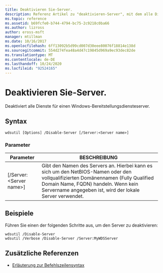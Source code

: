 ```yaml
---
title: Deaktivieren Sie-Server.
description: Referenz Artikel zu "deaktivieren-Server", mit dem alle Dienste für einen Windows-Bereitstellungsdiensteserver deaktiviert werden.
ms.topic: reference
ms.assetid: b69fcfe0-b744-4794-bc75-2c9218c0ba66
ms.author: lizross
author: eross-msft
manager: mtillman
ms.date: 10/16/2017
ms.openlocfilehash: 6ff13092b5d99cd007d30eee80076f18814e138d
ms.sourcegitcommit: 554d274fea48a4d47c19845d969a9ec93dec82de
ms.translationtype: MT
ms.contentlocale: de-DE
ms.lasthandoff: 10/24/2020
ms.locfileid: "92524165"
---
```

# <a name="disable-server"></a>Deaktivieren Sie-Server.

Deaktiviert alle Dienste für einen Windows-Bereitstellungsdiensteserver.

## <a name="syntax"></a>Syntax

```
wdsutil [Options] /Disable-Server [/Server:<Server name>]
```

### <a name="parameters"></a>Parameter

|Parameter|BESCHREIBUNG|
|---------|-----------|
|[/Server:\<Server name>]|Gibt den Namen des Servers an. Hierbei kann es sich um den NetBIOS-Namen oder den vollqualifizierten Domänennamen (Fully Qualified Domain Name, FQDN) handeln. Wenn kein Servername angegeben ist, wird der lokale Server verwendet.|

## <a name="examples"></a>Beispiele

Führen Sie einen der folgenden Schritte aus, um den Server zu deaktivieren:
```
wdsutil /Disable-Server
wdsutil /Verbose /Disable-Server /Server:MyWDSServer
```

## <a name="additional-references"></a>Zusätzliche Referenzen

- [Erläuterung zur Befehlszeilensyntax](command-line-syntax-key.md)

